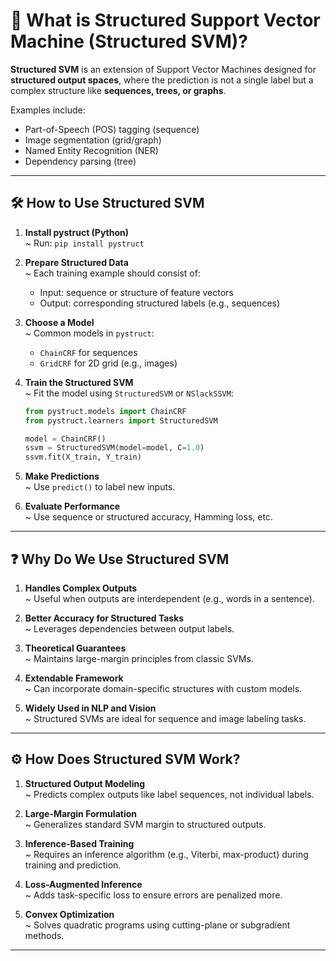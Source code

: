 # 🤖 What is Structured Support Vector Machine (Structured SVM)?

**Structured SVM** is an extension of Support Vector Machines designed for **structured output spaces**, where the prediction is not a single label but a complex structure like **sequences, trees, or graphs**.

Examples include:
- Part-of-Speech (POS) tagging (sequence)
- Image segmentation (grid/graph)
- Named Entity Recognition (NER)
- Dependency parsing (tree)

---

## 🛠️ How to Use Structured SVM

1. **Install pystruct (Python)**  
   ~ Run: `pip install pystruct`

2. **Prepare Structured Data**  
   ~ Each training example should consist of:
     - Input: sequence or structure of feature vectors
     - Output: corresponding structured labels (e.g., sequences)

3. **Choose a Model**  
   ~ Common models in `pystruct`:
     - `ChainCRF` for sequences
     - `GridCRF` for 2D grid (e.g., images)

4. **Train the Structured SVM**  
   ~ Fit the model using `StructuredSVM` or `NSlackSSVM`:
   ```python
   from pystruct.models import ChainCRF
   from pystruct.learners import StructuredSVM

   model = ChainCRF()
   ssvm = StructuredSVM(model=model, C=1.0)
   ssvm.fit(X_train, Y_train)
   ```

5. **Make Predictions**  
   ~ Use `predict()` to label new inputs.

6. **Evaluate Performance**  
   ~ Use sequence or structured accuracy, Hamming loss, etc.

---

## ❓ Why Do We Use Structured SVM

1. **Handles Complex Outputs**  
   ~ Useful when outputs are interdependent (e.g., words in a sentence).

2. **Better Accuracy for Structured Tasks**  
   ~ Leverages dependencies between output labels.

3. **Theoretical Guarantees**  
   ~ Maintains large-margin principles from classic SVMs.

4. **Extendable Framework**  
   ~ Can incorporate domain-specific structures with custom models.

5. **Widely Used in NLP and Vision**  
   ~ Structured SVMs are ideal for sequence and image labeling tasks.

---

## ⚙️ How Does Structured SVM Work?

1. **Structured Output Modeling**  
   ~ Predicts complex outputs like label sequences, not individual labels.

2. **Large-Margin Formulation**  
   ~ Generalizes standard SVM margin to structured outputs.

3. **Inference-Based Training**  
   ~ Requires an inference algorithm (e.g., Viterbi, max-product) during training and prediction.

4. **Loss-Augmented Inference**  
   ~ Adds task-specific loss to ensure errors are penalized more.

5. **Convex Optimization**  
   ~ Solves quadratic programs using cutting-plane or subgradient methods.

---
